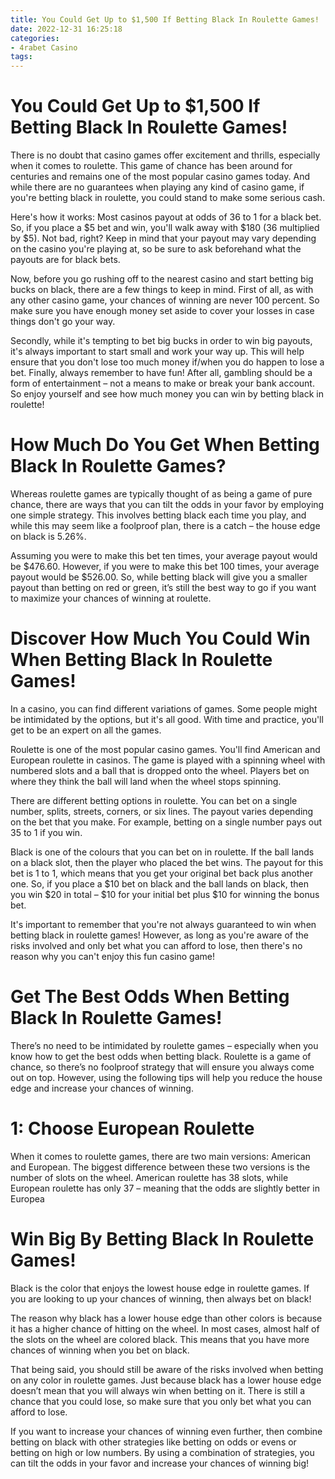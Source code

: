 ```yaml
---
title: You Could Get Up to $1,500 If Betting Black In Roulette Games!
date: 2022-12-31 16:25:18
categories:
- 4rabet Casino
tags:
---
```



#  You Could Get Up to $1,500 If Betting Black In Roulette Games!

There is no doubt that casino games offer excitement and thrills, especially when it comes to roulette. This game of chance has been around for centuries and remains one of the most popular casino games today. And while there are no guarantees when playing any kind of casino game, if you're betting black in roulette, you could stand to make some serious cash.

Here's how it works: Most casinos payout at odds of 36 to 1 for a black bet. So, if you place a $5 bet and win, you'll walk away with $180 (36 multiplied by $5). Not bad, right? Keep in mind that your payout may vary depending on the casino you're playing at, so be sure to ask beforehand what the payouts are for black bets. 

Now, before you go rushing off to the nearest casino and start betting big bucks on black, there are a few things to keep in mind. First of all, as with any other casino game, your chances of winning are never 100 percent. So make sure you have enough money set aside to cover your losses in case things don't go your way. 

Secondly, while it's tempting to bet big bucks in order to win big payouts, it's always important to start small and work your way up. This will help ensure that you don't lose too much money if/when you do happen to lose a bet. Finally, always remember to have fun! After all, gambling should be a form of entertainment – not a means to make or break your bank account. So enjoy yourself and see how much money you can win by betting black in roulette!

#  How Much Do You Get When Betting Black In Roulette Games?

Whereas roulette games are typically thought of as being a game of pure chance, there are ways that you can tilt the odds in your favor by employing one simple strategy. This involves betting black each time you play, and while this may seem like a foolproof plan, there is a catch – the house edge on black is 5.26%.

Assuming you were to make this bet ten times, your average payout would be $476.60. However, if you were to make this bet 100 times, your average payout would be $526.00. So, while betting black will give you a smaller payout than betting on red or green, it’s still the best way to go if you want to maximize your chances of winning at roulette.

#  Discover How Much You Could Win When Betting Black In Roulette Games!

In a casino, you can find different variations of games. Some people might be intimidated by the options, but it's all good. With time and practice, you'll get to be an expert on all the games.

Roulette is one of the most popular casino games. You'll find American and European roulette in casinos. The game is played with a spinning wheel with numbered slots and a ball that is dropped onto the wheel. Players bet on where they think the ball will land when the wheel stops spinning.

There are different betting options in roulette. You can bet on a single number, splits, streets, corners, or six lines. The payout varies depending on the bet that you make. For example, betting on a single number pays out 35 to 1 if you win.

Black is one of the colours that you can bet on in roulette. If the ball lands on a black slot, then the player who placed the bet wins. The payout for this bet is 1 to 1, which means that you get your original bet back plus another one. So, if you place a $10 bet on black and the ball lands on black, then you win $20 in total – $10 for your initial bet plus $10 for winning the bonus bet.

It's important to remember that you're not always guaranteed to win when betting black in roulette games! However, as long as you're aware of the risks involved and only bet what you can afford to lose, then there's no reason why you can't enjoy this fun casino game!

#  Get The Best Odds When Betting Black In Roulette Games!

There’s no need to be intimidated by roulette games – especially when you know how to get the best odds when betting black. Roulette is a game of chance, so there’s no foolproof strategy that will ensure you always come out on top. However, using the following tips will help you reduce the house edge and increase your chances of winning.

# 1: Choose European Roulette

When it comes to roulette games, there are two main versions: American and European. The biggest difference between these two versions is the number of slots on the wheel. American roulette has 38 slots, while European roulette has only 37 – meaning that the odds are slightly better in Europea

#  Win Big By Betting Black In Roulette Games!

Black is the color that enjoys the lowest house edge in roulette games. If you are looking to up your chances of winning, then always bet on black!

The reason why black has a lower house edge than other colors is because it has a higher chance of hitting on the wheel. In most cases, almost half of the slots on the wheel are colored black. This means that you have more chances of winning when you bet on black.

That being said, you should still be aware of the risks involved when betting on any color in roulette games. Just because black has a lower house edge doesn’t mean that you will always win when betting on it. There is still a chance that you could lose, so make sure that you only bet what you can afford to lose.

If you want to increase your chances of winning even further, then combine betting on black with other strategies like betting on odds or evens or betting on high or low numbers. By using a combination of strategies, you can tilt the odds in your favor and increase your chances of winning big!